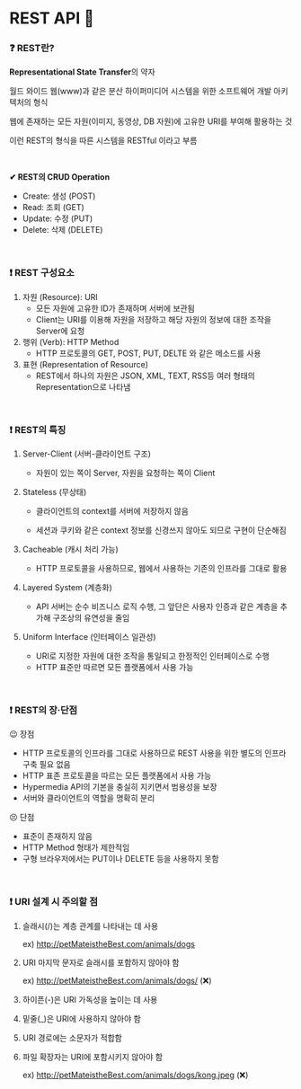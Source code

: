 # REST API 🛒

### ❓ REST란?

**Representational State Transfer**의 약자

월드 와이드 웹(www)과 같은 분산 하이퍼미디어 시스템을 위한 소프트웨어 개발 아키텍처의 형식

웹에 존재하는 모든 자원(이미지, 동영상, DB 자원)에 고유한 URI를 부여해 활용하는 것

이런 REST의 형식을 따른 시스템을 RESTful 이라고 부름

<br/>

**✔ REST의 CRUD Operation**

* Create: 생성 (POST)
* Read: 조회 (GET)
* Update: 수정 (PUT)
* Delete:  삭제 (DELETE)

<br/>

### ❗ REST 구성요소

1. 자원 (Resource): URI
   * 모든 자원에 고유한 ID가 존재하며 서버에 보관됨
   * Client는 URI를 이용해 자원을 저장하고 해당 자원의 정보에 대한 조작을 Server에 요청
2. 행위 (Verb): HTTP Method
   * HTTP 프로토콜의 GET, POST, PUT, DELTE 와 같은 메소드를 사용
3. 표현 (Representation of Resource)
   * REST에서 하나의 자원은 JSON, XML, TEXT, RSS등 여러 형태의 Representation으로 나타냄

<br/>

### ❗ REST의 특징

1. Server-Client (서버-클라이언트 구조)

   * 자원이 있는 쪽이 Server, 자원을 요청하는 쪽이 Client

2. Stateless (무상태)

   * 클라이언트의 context를 서버에 저장하지 않음

   * 세션과 쿠키와 같은 context 정보를 신경쓰지 않아도 되므로 구현이 단순해짐

3. Cacheable (캐시 처리 가능)

   * HTTP 프로토콜을 사용하므로, 웹에서 사용하는 기존의 인프라를 그대로 활용

4. Layered System (계층화)

   * API 서버는 순수 비즈니스 로직 수행, 그 앞단은 사용자 인증과 같은 계층을 추가해 구조상의 유연성을 줄임

5. Uniform Interface (인터페이스 일관성)

   * URI로 지정한 자원에 대한 조작을 통일되고 한정적인 인터페이스로 수행
   * HTTP 표준만 따르면 모든 플랫폼에서 사용 가능

<br/>

### ❗ REST의 장·단점

😉 장점

* HTTP 프로토콜의 인프라를 그대로 사용하므로 REST 사용을 위한 별도의 인프라 구축 필요 없음
* HTTP 표존 프로토콜을 따르는 모든 플랫폼에서 사용 가능
* Hypermedia API의 기본을 충실히 지키면서 범용성을 보장
* 서버와 클라이언트의 역할을 명확히 분리

😣 단점

* 표준이 존재하지 않음
* HTTP Method 형태가 제한적임
* 구형 브라우저에서는 PUT이나 DELETE 등을 사용하지 못함

<br/>

### ❗ URI 설계 시 주의할 점

1. 슬래시(/)는 계층 관계를 나타내는 데 사용

   ex) http://petMateistheBest.com/animals/dogs

2. URI 마지막 문자로 슬래시를 포함하지 않아야 함

   ex) http://petMateistheBest.com/animals/dogs/ (❌)

3. 하이픈(-)은 URI 가독성을 높이는 데 사용

4. 밑줄(_)은 URI에 사용하지 않아야 함

5. URI 경로에는 소문자가 적합함

6. 파일 확장자는 URI에 포함시키지 않아야 함

   ex)  http://petMateistheBest.com/animals/dogs/kong.jpeg (❌)
